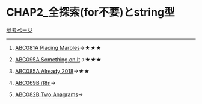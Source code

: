 # CHAP2_全探索(for不要)とstring型

[参考ページ](http://bit.ly/33qBzkr)

---
1. [ABC081A Placing Marbles](https://atcoder.jp/contests/abc081/tasks/abc081_a)→★★★ 

1. [ABC095A Something on It](https://atcoder.jp/contests/abc095/tasks/abc095_a)→★★★  

1. [ABC085A Already 2018](https://atcoder.jp/contests/abc085/tasks/abc085_a)→★★  

1. [ABC069B i18n](https://atcoder.jp/contests/abc069/tasks/abc069_b)→

1. [ABC082B Two Anagrams](https://atcoder.jp/contests/abc082/tasks/abc082_b)→